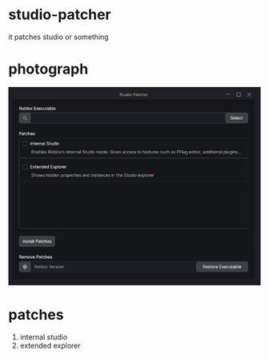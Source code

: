 # studio-patcher
it patches studio or something

# photograph
![alt text](https://raw.githubusercontent.com/Bork0038/studio-patcher/main/pic.png)

# patches
1. internal studio
2. extended explorer
